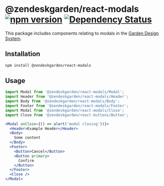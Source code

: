 # @zendeskgarden/react-modals [![npm version](https://img.shields.io/npm/v/@zendeskgarden/react-modals.svg?style=flat-square)](https://www.npmjs.com/package/@zendeskgarden/react-modals) [![Dependency Status](https://img.shields.io/david/zendeskgarden/react-components.svg?path=packages/modals&style=flat-square)](https://david-dm.org/zendeskgarden/react-components?path=packages/modals) <!-- markdownlint-disable -->
<!-- markdownlint-enable -->

This package includes components relating to modals in the
[Garden Design System](http://zendeskgarden.github.io/).

## Installation

```sh
npm install @zendeskgarden/react-modals
```

## Usage

```jsx static
import Modal from '@zendeskgarden/react-modals/Modal';
import Header from '@zendeskgarden/react-modals/Header';
import Body from '@zendeskgarden/react-modals/Body';
import Footer from '@zendeskgarden/react-modals/Footer';
import Modal from '@zendeskgarden/react-modals/Close';
import Close from '@zendeskgarden/react-buttons/Button';

<Modal onClose={() => alert('modal closing'))}>
  <Header>Example Header</Header>
  <Body>
    Some content
  </Body>
  <Footer>
    <Button>Cancel</Button>
    <Button primary>
      Confirm
    </Button>
  </Footer>
  <Close />
</Modal>
```
